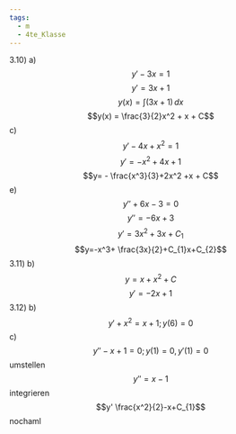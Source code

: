 ```yaml
---
tags:
  - m
  - 4te_Klasse
---
```

3.10) a)
$$y'-3x=1$$
$$y' = 3x + 1$$
$$y(x) = \int (3x + 1)\,dx$$
$$y(x) = \frac{3}{2}x^2 + x + C$$
c)
$$y'-4x+x^2=1$$
$$y'=-x^2+4x+1$$
$$y= - \frac{x^3}{3}+2x^2 +x + C$$
e)
$$y''+6x-3=0$$
$$y''= -6x +3$$
$$y'=3x^2 + 3x + C_{1}$$
$$y=-x^3+ \frac{3x}{2}+C_{1}x+C_{2}$$
3.11)
b)
$$y=x+x^2+C$$
$$y'=-2x+1$$
3.12)
b)
$$y'+x^2=x+1; y(6)=0$$
c)
$$y''-x+1=0; y(1)=0, y'(1)=0$$
umstellen
$$y''=x-1$$
integrieren
$$y' \frac{x^2}{2}-x+C_{1}$$
nochaml
$$$$